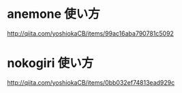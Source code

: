 # anemone 使い方

http://qiita.com/yoshiokaCB/items/99ac16aba790781c5092

# nokogiri 使い方

http://qiita.com/yoshiokaCB/items/0bb032ef74813ead929c
